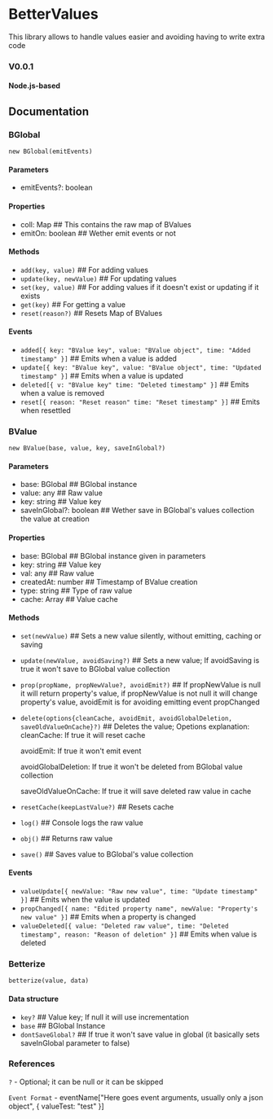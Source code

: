 # BetterValues

This library allows to handle values easier and avoiding having to write extra code 

### V0.0.1

#### Node.js-based


## Documentation

### BGlobal
`new BGlobal(emitEvents)`
#### Parameters
- emitEvents?: boolean
#### Properties
- coll: Map ## This contains the raw map of BValues
- emitOn: boolean ## Wether emit events or not
#### Methods
- `add(key, value)` ## For adding values
- `update(key, newValue)` ## For updating values
- `set(key, value)` ## For adding values if it doesn't exist or updating if it exists
- `get(key)` ## For getting a value
- `reset(reason?)` ## Resets Map of BValues
#### Events
- `added[{ key: "BValue key", value: "BValue object", time: "Added timestamp" }]` ## Emits when a value is added
- `update[{ key: "BValue key", value: "BValue object", time: "Updated timestamp" }]` ## Emits when a value is updated
- `deleted[{ v: "BValue key" time: "Deleted timestamp" }]` ## Emits when a value is removed
- `reset[{ reason: "Reset reason" time: "Reset timestamp" }]` ## Emits when resettled
### BValue
`new BValue(base, value, key, saveInGlobal?)`
#### Parameters
- base: BGlobal ## BGlobal instance
- value: any ## Raw value
- key: string ## Value key
- saveInGlobal?: boolean ## Wether save in BGlobal's values collection the value at creation
#### Properties
- base: BGlobal ## BGlobal instance given in parameters
- key: string ## Value key
- val: any ## Raw value
- createdAt: number ## Timestamp of BValue creation
- type: string ## Type of raw value
- cache: Array ## Value cache
#### Methods
- `set(newValue)` ## Sets a new value silently, without emitting, caching or saving
- `update(newValue, avoidSaving?)` ## Sets a new value; If avoidSaving is true it won't save to BGlobal value collection
- `prop(propName, propNewValue?, avoidEmit?)` ## If propNewValue is null it will return property's value, if propNewValue is not null it will change property's value, avoidEmit is for avoiding emitting event propChanged
- `delete(options{cleanCache, avoidEmit, avoidGlobalDeletion, saveOldValueOnCache}?)` ## Deletes the value; Opetions explanation:
   cleanCache: If true it will reset cache
   
   avoidEmit: If true it won't emit event
   
   avoidGlobalDeletion: If true it won't be deleted from BGlobal value collection
   
   saveOldValueOnCache: If true it will save deleted raw value in cache
- `resetCache(keepLastValue?)` ## Resets cache
- `log()` ## Console logs the raw value
- `obj()` ## Returns raw value
- `save()` ## Saves value to BGlobal's value collection
#### Events
- `valueUpdate[{ newValue: "Raw new value", time: "Update timestamp" }]` ## Emits when the value is updated
- `propChanged[{ name: "Edited property name", newValue: "Property's new value" }]` ## Emits when a property is changed
- `valueDeleted[{ value: "Deleted raw value", time: "Deleted timestamp", reason: "Reason of deletion" }]` ## Emits when value is deleted
### Betterize
`betterize(value, data)`
#### Data structure
- `key?` ## Value key; If null it will use incrementation
- `base` ## BGlobal Instance
- `dontSaveGlobal?` ## If true it won't save value in global (it basically sets saveInGlobal parameter to false)
### References
`?` - Optional; it can be null or it can be skipped

`Event Format` - eventName["Here goes event arguments, usually only a json object", { valueTest: "test" }]
